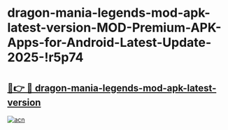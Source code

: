 # dragon-mania-legends-mod-apk-latest-version-MOD-Premium-APK-Apps-for-Android-Latest-Update-2025-!r5p74

# <h2><a href="https://4amhas.esa.edu.pl?title=dragon-mania-legends-mod-apk-latest-version&ref=r5p74">🔗👉 🔴 dragon-mania-legends-mod-apk-latest-version</a></h2>

[![acn](https://github.com/user-attachments/assets/0f9c940e-d8b0-45ae-aac7-cd30a18b3e1c)](https://4amhas.esa.edu.pl?title=dragon-mania-legends-mod-apk-latest-version&ref=r5p74)

